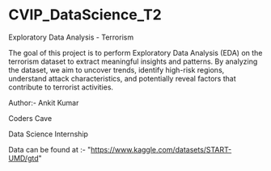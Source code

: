 # CVIP_DataScience_T2

Exploratory Data Analysis - Terrorism

The goal of this project is to perform Exploratory Data Analysis (EDA) on the terrorism dataset to extract meaningful insights and patterns. By analyzing the dataset, we aim to uncover trends, identify high-risk regions, understand attack characteristics, and potentially reveal factors that contribute to terrorist activities.

Author:- Ankit Kumar

Coders Cave

Data Science Internship

Data can be found at :- "https://www.kaggle.com/datasets/START-UMD/gtd"
